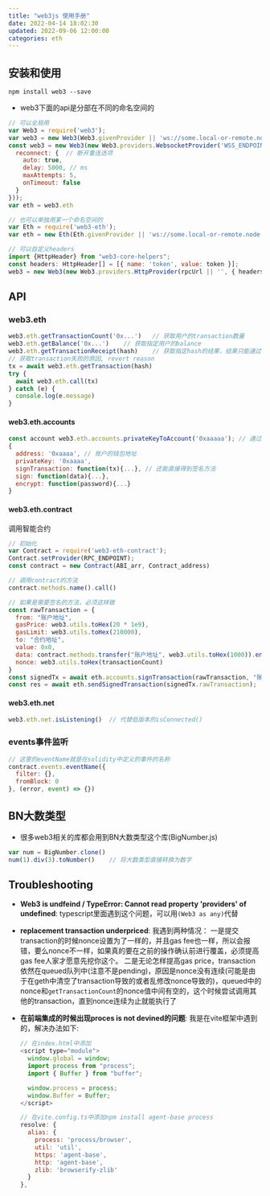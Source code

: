 ```yaml
---
title: "web3js 使用手册"
date: 2022-04-14 18:02:30
updated: 2022-09-06 12:00:00
categories: eth
---
```


## 安装和使用

```shell
npm install web3 --save
```

- web3下面的api是分部在不同的命名空间的

```javascript
// 可以全局用
var Web3 = require('web3');
var web3 = new Web3(Web3.givenProvider || 'ws://some.local-or-remote.node:8546');
const web3 = new Web3(new Web3.providers.WebsocketProvider('WSS_ENDPOINT', {
  reconnect: {	// 断开重连选项
    auto: true,
    delay: 5000, // ms
    maxAttempts: 5,
    onTimeout: false
  }
}));
var eth = web3.eth

// 也可以单独用某一个命名空间的
var Eth = require('web3-eth');
var eth = new Eth(Eth.givenProvider || 'ws://some.local-or-remote.node:8546');

// 可以自定义headers
import {HttpHeader} from "web3-core-helpers";
const headers: HttpHeader[] = [{ name: 'token', value: token }];
web3 = new Web3(new Web3.providers.HttpProvider(rpcUrl || '', { headers }));
```

<!--more-->

## API

### web3.eth

```javascript
web3.eth.getTransactionCount('0x...')	// 获取用户的transaction数量
web3.eth.getBalance('0x...')	// 获取指定用户的balance
web3.eth.getTransactionReceipt(hash)	// 获取指定hash的结果，结果只能通过status判断是成功还是失败，但是没有具体的原因
// 获取transaction失败的原因, revert reason
tx = await web3.eth.getTransaction(hash)
try {
  await web3.eth.call(tx)
} catch (e) {
  console.log(e.message)
}
```

#### web3.eth.accounts

```javascript
const account web3.eth.accounts.privateKeyToAccount('0xaaaaa');	// 通过私钥获取账户信息
{
  address: '0xaaaa', // 账户的钱包地址
  privateKey: '0xaaaa',
  signTransaction: function(tx){...}, // 还能直接得到签名方法
  sign: function(data){...},
  encrypt: function(password){...}
}
```

#### web3.eth.contract

调用智能合约

```javascript
// 初始化
var Contract = require('web3-eth-contract');
Contract.setProvider(RPC_ENDPOINT);
const contract = new Contract(ABI_arr, Contract_address)

// 调用contract的方法
contract.methods.name().call()	

// 如果是需要签名的方法，必须这样做
const rawTransaction = {
  from: "账户地址",
  gasPrice: web3.utils.toHex(20 * 1e9),
  gasLimit: web3.utils.toHex(210000),
  to: "合约地址",
  value: 0x0,
  data: contract.methods.transfer("账户地址", web3.utils.toHex(1000)).encodeABI(),	// 调用合约的方法的话data得是这样
  nonce: web3.utils.toHex(transactionCount)
}
const signedTx = await eth.accounts.signTransaction(rawTransaction, "账户的private key");
const res = await eth.sendSignedTransaction(signedTx.rawTransaction);	// 发送transaction到network，注意链上必须有矿工来在挖矿该transaction才能执行完成
```

#### web3.eth.net

```javascript
web3.eth.net.isListening()	// 代替低版本的isConnected()
```

### events事件监听

```javascript
// 这里的eventName就是在solidity中定义的事件的名称
contract.events.eventName({
  filter: {},
  fromBlock: 0
}, (error, event) => {})
```

## BN大数类型

-  很多web3相关的库都会用到BN大数类型这个库(BigNumber.js)

```javascript
var num = BigNumber.clone()
num(1).div(3).toNumber()	// 将大数类型直接转换为数字
```

## Troubleshooting

- **Web3 is undfeind / TypeError: Cannot read property 'providers' of undefined**: typescript里面遇到这个问题，可以用`(Web3 as any)`代替
  
- **replacement transaction underpriced**: 我遇到两种情况：
  一是提交transaction的时候nonce设置为了一样的，并且gas fee也一样，所以会报错，要么nonce不一样，如果真的要在之前的操作确认前进行覆盖，必须提高gas fee人家才愿意先挖你这个。
  二是无论怎样提高gas price，transaction依然在queued队列中(注意不是pending)，原因是nonce没有连续(可能是由于在geth中清空了transaction导致的或者乱修改nonce导致的)，queued中的nonce和`getTransactionCount`的nonce值中间有空的，这个时候尝试调用其他的transaction，直到nonce连续为止就能执行了
  
- **在前端集成的时候出现proces is not devined的问题**: 我是在vite框架中遇到的，解决办法如下:

  ```javascript
  // 在index.html中添加
  <script type="module">
    window.global = window;
    import process from "process";
    import { Buffer } from "buffer";
  
    window.process = process;
    window.Buffer = Buffer;
  </script>
  
  // 在vite.config.ts中添加npm install agent-base process
  resolve: {
    alias: {
      process: 'process/browser',
      util: 'util',
      https: 'agent-base',
      http: 'agent-base',
      zlib: 'browserify-zlib'
    }
  },
  ```

  
